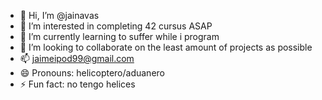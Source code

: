 - 👋 Hi, I’m @jainavas
- 👀 I’m interested in completing 42 cursus ASAP
- 🌱 I’m currently learning to suffer while i program
- 💞️ I’m looking to collaborate on the least amount of projects as possible
- 📫 jaimeipod99@gmail.com
- 😄 Pronouns: helicoptero/aduanero
- ⚡ Fun fact: no tengo helices

<!---
jainavas/jainavas is a ✨ special ✨ repository because its `README.md` (this file) appears on your GitHub profile.
You can click the Preview link to take a look at your changes.
--->
